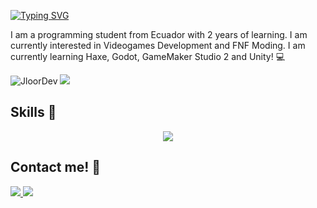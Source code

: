 [![Typing SVG](https://readme-typing-svg.herokuapp.com?size=30&color=FFFFFF&lines=Hey+Im+Jloor!+👋)](https://git.io/typing-svg)

I am a programming student from Ecuador with 2 years of learning. I am currently interested in Videogames Development and FNF Moding. I am currently learning Haxe, Godot, GameMaker Studio 2 and Unity! 💻

<p align="left"> 
 <img src="https://img.shields.io/github/followers/JloorDev?color=2396ED&label=Followers" alt="JloorDev" />  
 <img src="https://img.shields.io/github/stars/JloorDev?style=flat&color=2396ED" />  
</p>

## Skills 🧠

<p align="center">
  <a href="https://skillicons.dev">
    <img src="https://skillicons.dev/icons?i=discord,github,godot,haxe,haxeflixel,unity,gamemakerstudio,=13" />
  </a>
</p>

## Contact me! 📱

<p > 
 <a href="https://twitter.com/GamerJloor">
    <img src="https://skillicons.dev/icons?i=twitter" />
  </a>
 
  <a href="https://discord.gg/VseWbHCgRJ">
   <img src="https://skillicons.dev/icons?i=discord" />
  </a> 
</p>
